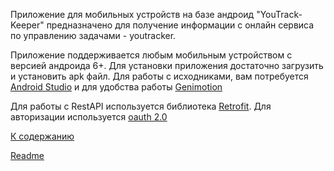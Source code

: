 Приложение для мобильных устройств на базе андроид "YouTrack-Keeper" предназначено для получение информации с онлайн сервиса по управлению задачами - youtracker. 

Приложение поддерживается любым мобильным устройством с версией андроида 6+.
Для установки приложения достаточно загрузить и установить apk файл.
Для работы с исходниками, вам потребуется [Android Studio](https://developer.android.com/studio/index.html) и для удобства работы [Genimotion](https://www.genymotion.com/)

Для работы с RestAPI используется библиотека [Retrofit](http://square.github.io/retrofit/).
Для авторизации используется [oauth 2.0](https://oauth.net/2/)


[К содержанию](./index.md)

[Readme](../README.md)
